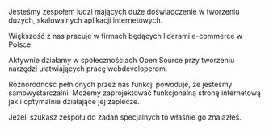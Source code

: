 ---
---

Jesteśmy zespołem ludzi mających duże doświadczenie w tworzeniu dużych, skalowalnych aplikacji internetowych.

Większość z nas pracuje w firmach będących liderami e-commerce w Polsce.

Aktywnie działamy w społecznościach Open Source przy tworzeniu narzędzi ułatwiających pracę webdeveloperom.

Różnorodność pełnionych przez nas funkcji powoduje, że jesteśmy samowystarczalni. Możemy zaprojektować funkcjonalną stronę internetową jak i optymalnie działające jej zaplecze.

Jeżeli szukasz zespołu do zadań specjalnych to właśnie go znalazłeś.
